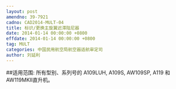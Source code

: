 ```yaml
---
layout: post
amendno: 39-7921
cadno: CAD2014-MULT-04
title: 标识/更换主旋翼迟滞阻尼器
date: 2014-01-14 00:00:00 +0800
effdate: 2014-01-14 00:00:00 +0800
tag: MULT
categories: 中国民用航空局航空器适航审定司
author: 刘延利
---
```


##适用范围:
所有型别、系列号的 A109LUH, A109S, AW109SP, A119 和 AW119MKII直升机。


